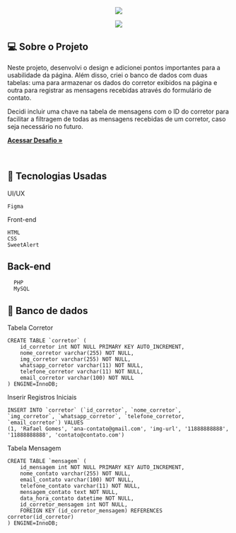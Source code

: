 <p align="center">
  <img max-width="auto" height="auto"  src="https://github.com/Sara01romao/contato-corretor-php/assets/46323667/b166a831-4b98-4e45-99c1-fc9d61dc458a">
</p> 

<p align="center">
  <img max-width="auto" height="auto"  src="https://github.com/Sara01romao/contato-corretor-php/assets/46323667/52300ed5-9111-46a4-8830-429316d0b9b3">
</p> 






## 💻  Sobre o Projeto
Neste projeto, desenvolvi o design e adicionei pontos importantes para a usabilidade da página. Além disso, criei o banco de dados com duas tabelas: uma 
para armazenar os dados do corretor exibidos na página e outra para registrar as mensagens recebidas através do formulário de contato.

Decidi incluir uma chave na tabela de mensagens com o ID do corretor para facilitar a filtragem de todas as mensagens recebidas de um corretor, caso 
seja necessário no futuro.

<a href="https://github.com/Sara01romao/desafio-contato-corretor" target="_blank"><strong>Acessar Desafio »</strong></a>

<br>



## :rocket: Tecnologias Usadas
UI/UX
```
Figma
```

Front-end 
```
HTML
CSS
SweetAlert
```


## Back-end
```
  PHP
  MySQL
```
## 🎲 Banco de dados 

Tabela Corretor
```
CREATE TABLE `corretor` (
    id_corretor int NOT NULL PRIMARY KEY AUTO_INCREMENT,
    nome_corretor varchar(255) NOT NULL,
    img_corretor varchar(255) NOT NULL,
    whatsapp_corretor varchar(11) NOT NULL,
    telefone_corretor varchar(11) NOT NULL,
    email_corretor varchar(100) NOT NULL
) ENGINE=InnoDB;

```

Inserir Registros Iniciais
```
INSERT INTO `corretor` (`id_corretor`, `nome_corretor`, `img_corretor`, `whatsapp_corretor`, `telefone_corretor, `email_corretor`) VALUES
(1, 'Rafael Gomes', 'ana-contato@gmail.com', 'img-url', '11888888888', '11888888888', 'contato@contato.com')

```


Tabela Mensagem
```
CREATE TABLE `mensagem` (
    id_mensagem int NOT NULL PRIMARY KEY AUTO_INCREMENT,
    nome_contato varchar(255) NOT NULL,
    email_contato varchar(100) NOT NULL,
    telefone_contato varchar(11) NOT NULL,
    mensagem_contato text NOT NULL,
    data_hora_contato datetime NOT NULL,
    id_corretor_mensagem int NOT NULL,
    FOREIGN KEY (id_corretor_mensagem) REFERENCES corretor(id_corretor)
) ENGINE=InnoDB;

```

